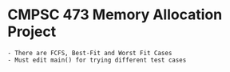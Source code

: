 # CMPSC 473 Memory Allocation Project
	- There are FCFS, Best-Fit and Worst Fit Cases
	- Must edit main() for trying different test cases
